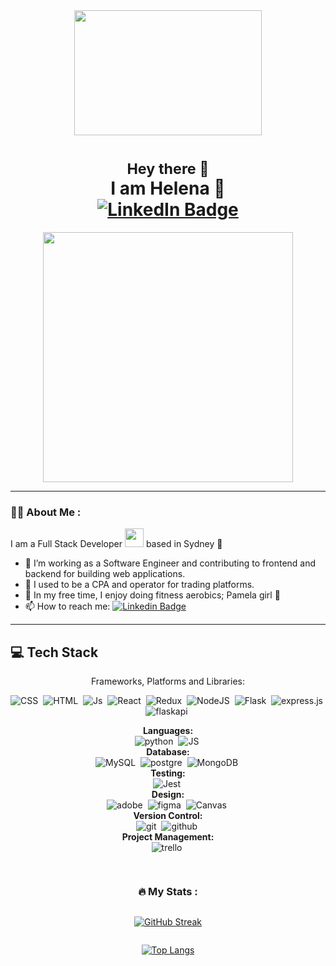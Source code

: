 <div align="center">
    <div align="center">
        <img src="https://media.giphy.com/media/Wj7lNjMNDxSmc/giphy.gif" width="300" height="200"/>
    </div>
    <h1>
      <small>Hey there 👋</small>
        <br>
        I am Helena 🍒
        <div id="badges" align="center">
            <a href="https://www.linkedin.com/in/helena-h-a953b6155/" target="_blank">
                <img src="https://img.shields.io/badge/LinkedIn-blue?style=for-the-badge&logo=linkedin&logoColor=white" alt="LinkedIn Badge"/>
            </a>
        </div>
    </h1>
</div>

<div id="header" align="center">
  <img src="https://media.giphy.com/media/M4NykXxUE0HAcK7UJ6/giphy.gif" width="400" height="400"/>
</div>

---

### :woman_technologist: About Me :

I am a Full Stack Developer <img src="https://media.giphy.com/media/WUlplcMpOCEmTGBtBW/giphy.gif" width="30"> based in Sydney 🐚

- 🌱 I’m working as a Software Engineer and contributing to frontend and backend for building web applications.
- 👯 I used to be a CPA and operator for trading platforms.
- 🍒 In my free time, I enjoy doing fitness aerobics; Pamela girl 🥳
- 📫 How to reach me: [![Linkedin Badge](https://img.shields.io/badge/-Helena.Han-blue?style=flat&logo=Linkedin&logoColor=white)](https://www.linkedin.com/in/helena-h-a953b6155/)

---

## 💻 Tech Stack

<div style="display: flex; flex-direction: column; align-items: center; text-align: center;">

  <div>
  Frameworks, Platforms and Libraries:
  <br>

<img src="https://img.shields.io/badge/css3-%231572B6.svg?style=for-the-badge&logo=css3&logoColor=white"  title="CSS3" alt="CSS" />&nbsp;
<img src="https://img.shields.io/badge/html5-%23E34F26.svg?style=for-the-badge&logo=html5&logoColor=white" title="HTML5" alt="HTML"/>&nbsp;
<img src="https://img.shields.io/badge/javascript-%23323330.svg?style=for-the-badge&logo=javascript&logoColor=%23F7DF1E" title="Js" alt="Js"/>&nbsp;
<img src="https://img.shields.io/badge/react-%2320232a.svg?style=for-the-badge&logo=react&logoColor=%2361DAFB" title="React" alt="React"/>&nbsp;
<img src="https://img.shields.io/badge/redux-%23593d88.svg?style=for-the-badge&logo=redux&logoColor=white" title="Redux" alt="Redux" />&nbsp;
<img src="https://img.shields.io/badge/node.js-6DA55F?style=for-the-badge&logo=node.js&logoColor=white" title="NodeJS" alt="NodeJS"/>&nbsp;
<img src="https://img.shields.io/badge/flask-%23000.svg?style=for-the-badge&logo=flask&logoColor=white" title="Flask" alt="Flask"/>&nbsp;
<img src="https://img.shields.io/badge/express.js-%23404d59.svg?style=for-the-badge&logo=express&logoColor=%2361DAFB" title="Express" alt="express.js"/>&nbsp;
<img src="https://img.shields.io/badge/FastAPI-005571?style=for-the-badge&logo=fastapi" title="FlaskApi" alt="flaskapi"/>&nbsp;

  <div>
    <strong>Languages:</strong>
    <br>
    <img src="https://img.shields.io/badge/python-3670A0?style=for-the-badge&logo=python&logoColor=ffdd54" title="Python" alt="python"/>&nbsp;
    <img src="https://img.shields.io/badge/javascript-%23323330.svg?style=for-the-badge&logo=javascript&logoColor=%23F7DF1E" title="JS" alt="JS"/>&nbsp;
      
  </div>

  <div>
    <strong>Database:</strong>
    <br>
    <img src="https://img.shields.io/badge/mysql-%2300f.svg?style=for-the-badge&logo=mysql&logoColor=white" title="MySQL" alt="MySQL"/>&nbsp;
    <img src="https://img.shields.io/badge/postgres-%23316192.svg?style=for-the-badge&logo=postgresql&logoColor=white" title="postgre" alt="postgre"/>&nbsp;
    <img src="https://img.shields.io/badge/MongoDB-%234ea94b.svg?style=for-the-badge&logo=mongodb&logoColor=white" title="MongoDB" alt="MongoDB"/>&nbsp;
      
  </div>

  <div>
      <strong>Testing:</strong>
      <br>
      <img src="https://img.shields.io/badge/-jest-%23C21325?style=for-the-badge&logo=jest&logoColor=white" title="Jest" alt="Jest"/>&nbsp;
    </div>

  <div>
      <strong>Design:</strong>
      <br>
      <img src="https://img.shields.io/badge/adobe-%23FF0000.svg?style=for-the-badge&logo=adobe&logoColor=white" title="adobe" alt="adobe"/>&nbsp;
      <img src="https://img.shields.io/badge/figma-%23F24E1E.svg?style=for-the-badge&logo=figma&logoColor=white" title="figma" alt="figma"/>&nbsp;
      <img src="https://img.shields.io/badge/Canva-%2300C4CC.svg?style=for-the-badge&logo=Canva&logoColor=white" title="Canvas" alt="Canvas"/>&nbsp;
    </div>

   <div>
        <strong>Version Control:</strong>
        <br>
        <img src="https://img.shields.io/badge/git-%23F05033.svg?style=for-the-badge&logo=git&logoColor=white" title="git" alt="git"/>&nbsp;
        <img src="https://img.shields.io/badge/github-%23121011.svg?style=for-the-badge&logo=github&logoColor=white" title="github" alt="github"/>&nbsp;
    </div>

  <div>
      <strong>Project Management:</strong>
      <br>
      <img src="https://img.shields.io/badge/Trello-%23026AA7.svg?style=for-the-badge&logo=Trello&logoColor=white" title="trello" alt="trello"/>&nbsp;
    </div>

</div>

---

### :fire: My Stats :

[![GitHub Streak](http://github-readme-streak-stats.herokuapp.com?user=helenahan37&theme=omni&background=000000)](https://git.io/streak-stats)

[![Top Langs](https://github-readme-stats.vercel.app/api/top-langs/?username=helenahan37&layout=compact&bg_color=000000&theme=omni)](https://github.com/anuraghazra/github-readme-stats)

